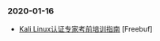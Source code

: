 ### 2020-01-16

* [Kali Linux认证专家考前培训指南](https://www.freebuf.com/articles/system/223975.html) [Freebuf]
